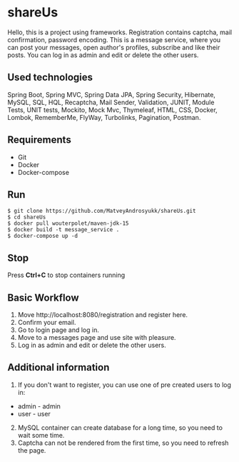 # shareUs
Hello, this is a project using frameworks. Registration contains captcha, mail confirmation, password encoding.
This is a message service, where you can post your messages, open author's profiles, subscribe and
like their posts. You can log in as admin and edit or delete the other users.
## Used technologies
Spring Boot, Spring MVC, Spring Data JPA, Spring Security, Hibernate, MySQL, SQL, HQL, Recaptcha, Mail Sender, Validation, JUNIT, Module Tests, UNIT tests, Mockito, Mock Mvc, Thymeleaf, HTML, CSS, Docker, Lombok, RememberMe, FlyWay, Turbolinks, Pagination, Postman.
## Requirements
+ Git  
+ Docker  
+ Docker-compose  
## Run
```
$ git clone https://github.com/MatveyAndrosyukk/shareUs.git
$ cd shareUs
$ docker pull wouterpolet/maven-jdk-15
$ docker build -t message_service .  
$ docker-compose up -d     
```
## Stop
Press **Ctrl+C** to stop containers running

## Basic Workflow
1. Move http://localhost:8080/registration and register here. 
2. Confirm your email.  
3. Go to login page and log in. 
4. Move to a messages page and use site with pleasure.  
5. Log in as admin and edit or delete the other users.

## Additional information
1. If you don't want to register, you can use one of pre created users to log in:
+ admin - admin
+ user - user
2. MySQL container can create database for a long time, so you need to wait some time.
3. Captcha can not be rendered from the first time, so you need to refresh the page.
